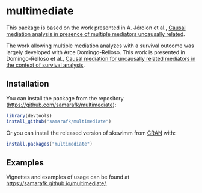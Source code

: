 # multimediate

This package is based on the work presented in A. Jérolon et al., [Causal mediation analysis in presence of multiple mediators uncausally related](https://doi.org/10.1515/ijb-2019-0088).

The work allowing multiple mediation analyzes with a survival outcome was 
largely developed with Arce Domingo-Relloso. 
This work is presented in Domingo-Relloso et al., [Causal mediation for uncausally related mediators in the context of survival analysis](https://doi.org/10.1101/2024.02.16.24302923). 


## Installation

You can install the package from the repository (https://github.com/samarafk/multimediate):

```r
library(devtools)
install_github("samarafk/multimediate") 
```

Or you can install the released version of skewlmm from [CRAN](https://cran.r-project.org) with:

```r
install.packages("multimediate")
```

## Examples

Vignettes and examples of usage can be found at https://samarafk.github.io/multimediate/.
